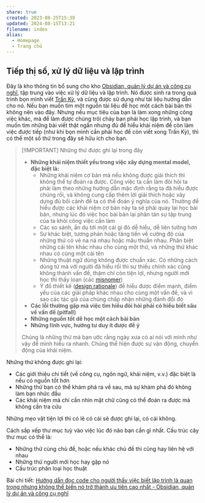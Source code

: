 ```yaml
---
share: true
created: 2023-08-25T15:39
updated: 2024-08-15T13:21
filename: index
alias:
  - Homepage
  - Trang chủ
---
```

## Tiếp thị số, xử lý dữ liệu và lập trình
Đây là kho thông tin bổ sung cho kho [Obsidian, quản lý dự án và công cụ nghĩ](https://obsidian.quảcầu.cc/?utm_source=Vault+C+Tiếp+thị+số%2C+xử+lý+dữ+liệu+và+lập+trình+(Trang+chủ)&utm_medium=Vault&utm_campaign=&utm_content=&utm_term=), tập trung vào việc xử lý dữ liệu và lập trình. Nó được sinh ra trong quá trình bọn mình viết [Trấn Kỳ](https://tranky.deno.dev/?utm_source=Vault+C+Tiếp+thị+số%2C+xử+lý+dữ+liệu+và+lập+trình+(Trang+chủ)&utm_medium=Vault&utm_campaign=&utm_content=&utm_term=), và cũng được sử dụng như tài liệu hướng dẫn cho nó. Nếu bạn muốn tìm một nguồn tài liệu để học một cách bài bản thì không nên vào đây. Nhưng nếu mục tiêu của bạn là làm xong những công việc khác, mà để làm được chúng trôi chảy bạn phải học lập trình, và bạn muốn tìm những bài viết thật ngắn nhưng đủ để hiểu khái niệm để còn làm việc được tiếp (như khi bọn mình cần phải học để còn viết xong Trấn Kỳ), thì có thể một số thứ trong đây sẽ hữu ích cho bạn.

> [!IMPORTANT] Những thứ được ghi lại trong đây
> - **Những khái niệm thiết yếu trong việc xây dựng mental model, đặc biệt là:**
>     - Những khái niệm cơ bản mà nếu không được giải thích thì không thể tự đoán ra được. Công việc ta cần làm đòi hỏi ta phải làm theo những hướng dẫn mặc định rằng ta đã hiểu được chúng rồi, và không cung cấp thêm lời giải thích hoặc xây dựng đủ bối cảnh để ta có thể đoán ý nghĩa của nó. Thường để hiểu được các khái niệm cơ bản này ta sẽ phải quay lại học bài bản, nhưng lúc đó việc học bài bản lại phân tán sự tập trung của ta khỏi công việc cần làm
>     - Các so sánh, ẩn dụ tới một cái gì đó dễ hiểu, dễ liên tưởng hơn
>     - Sự khác biệt, tương phản hoặc tăng tiến về cường độ của những thứ có vẻ na ná nhau hoặc mâu thuẫn nhau. Phân biệt những cái tên khác nhau cho cùng một thứ, và những thứ khác nhau có cùng một cái tên
>     - Những thuật ngữ dùng không được chuẩn xác. Có những cách dùng từ mà với người đã hiểu rồi thì sự thiếu chính xác cũng không thành vấn đề, thậm chí còn tiện lợi, nhưng người mới học thì thấy loạn (các [misnomer](https://en.wikipedia.org/wiki/Misnomer))
>     - Ý đồ thiết kế ([design rationale](https://en.wikipedia.org/wiki/Design_rationale "Design rationale - Wikipedia")) để hiểu được điểm mạnh, điểm yếu của các giải pháp khác nhau cho cùng một vấn đề, và vì sao các tác giả của chúng chấp nhận những đánh đổi đó
> - **Các lỗi thường gặp mà việc tìm hiểu đòi hỏi phải có hiểu biết sâu về vấn đề (pitfall)**
> - **Những nguồn tốt dể học một cách bài bản**
> - **Những lĩnh vực, hướng tư duy ít được để ý**
> 
> Chúng là những thứ mà bạn ước rằng ngày xưa có ai nói với mình như vậy để mình hiểu ra nhanh. Chúng thể hiện được sự vận động, chuyển động của khái niệm.

Những thứ không được ghi lại:
- Các giới thiệu chi tiết (về công cụ, ngôn ngữ, khái niệm, v.v.) đặc biệt là nếu có nguồn tốt hơn
- Những thứ bạn có thể khám phá ra về sau, mà sự khám phá đó không làm bạn nhức đầu
- Các khái niệm mà chỉ cần nhìn mặt chữ cũng có thể đoán ra được mà không cần tra cứu

Những mẹo vặt tiện lợi thì có lẽ có cái sẽ được ghi lại, có cái không.

Cách sắp xếp thư mục tuỳ vào việc lúc đó não bạn cần gì nhất. Cấu trúc cây thư mục có thể là:
- Những thứ cùng chủ đề, hoặc nếu khác chủ đề thì cũng hay liên hệ với nhau
- Những thứ người mới học hay gặp nó
- Cấu trúc phân loại học thuật 

Bài chi tiết: [Hướng dẫn đọc code cho người thấy việc biết lập trình là quan trọng nhưng không thể biến nó trở thành ưu tiên cao nhất - Obsidian, quản lý dự án và công cụ nghĩ](https://obsidian.quảcầu.cc/📐%20Dự%20án/Các%20buổi%20đáp%20ứng%20nhu%20cầu%20học%20cách%20sử%20dụng%20công%20cụ%20và%20tư%20duy%20lập%20trình%20cho%20nhu%20cầu%20công%20việc/9%20Blog/Theo%20kỹ%20thuật/Hướng%20dẫn%20đọc%20code%20cho%20người%20thấy%20việc%20biết%20lập%20trình%20là%20quan%20trọng%20nhưng%20không%20thể%20biến%20nó%20trở%20thành%20ưu%20tiên%20cao%20nhất?utm_source=Vault+C+Tiếp+thị+số%2C+xử+lý+dữ+liệu+và+lập+trình+(Trang+chủ)&utm_medium=Vault&utm_campaign=C1+Các+buổi+đáp+ứng+nhu+cầu+học+cách+sử+dụng+công+cụ+và+tư+duy+lập+trình+cho+nhu+cầu+công+việc&utm_content=&utm_term=)
